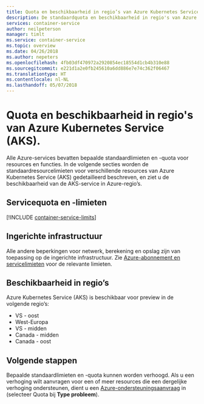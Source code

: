 ```yaml
---
title: Quota en beschikbaarheid in regio’s van Azure Kubernetes Service (AKS)
description: De standaardquota en beschikbaarheid in regio's van Azure Kubernetes Service (AKS).
services: container-service
author: neilpeterson
manager: timlt
ms.service: container-service
ms.topic: overview
ms.date: 04/26/2018
ms.author: nepeters
ms.openlocfilehash: 4fb03df470972a2920854ec18554d1cb4b310e88
ms.sourcegitcommit: e221d1a2e0fb245610a6dd886e7e74c362f06467
ms.translationtype: HT
ms.contentlocale: nl-NL
ms.lasthandoff: 05/07/2018
---
```

# <a name="quotas-and-region-availability-for-azure-kubernetes-service-aks"></a>Quota en beschikbaarheid in regio's van Azure Kubernetes Service (AKS).

Alle Azure-services bevatten bepaalde standaardlimieten en -quota voor resources en functies. In de volgende secties worden de standaardresourcelimieten voor verschillende resources van Azure Kubernetes Service (AKS) gedetailleerd beschreven, en ziet u de beschikbaarheid van de AKS-service in Azure-regio’s.

## <a name="service-quotas-and-limits"></a>Servicequota en -limieten

[!INCLUDE [container-service-limits](../../includes/container-service-limits.md)]

## <a name="provisioned-infrastructure"></a>Ingerichte infrastructuur

Alle andere beperkingen voor netwerk, berekening en opslag zijn van toepassing op de ingerichte infrastructuur. Zie [Azure-abonnement en servicelimieten](../azure-subscription-service-limits.md) voor de relevante limieten.

## <a name="region-availability"></a>Beschikbaarheid in regio’s

Azure Kubernetes Service (AKS) is beschikbaar voor preview in de volgende regio’s:
- VS - oost
- West-Europa
- VS - midden
- Canada - midden
- Canada - oost

## <a name="next-steps"></a>Volgende stappen

Bepaalde standaardlimieten en -quota kunnen worden verhoogd. Als u een verhoging wilt aanvragen voor een of meer resources die een dergelijke verhoging ondersteunen, dient u een [Azure-ondersteuningsaanvraag][azure-support] in (selecteer Quota bij **Type probleem**).

<!-- LINKS - External -->
[azure-support]: https://ms.portal.azure.com/#blade/Microsoft_Azure_Support/HelpAndSupportBlade/newsupportrequest
